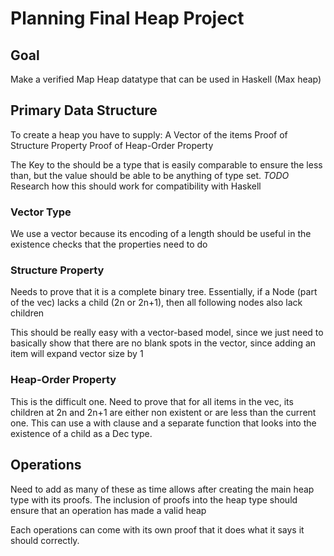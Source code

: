 # Planning Final Heap Project

## Goal
Make a verified Map Heap datatype that can be used in Haskell
(Max heap)
## Primary Data Structure
To create a heap you have to supply:
A Vector of the items
Proof of Structure Property
Proof of Heap-Order Property

The Key to the should be a type that is easily comparable to ensure the less than, but the value should be able to be anything of type set. 
*TODO* Research how this should work for compatibility with Haskell
### Vector Type
We use a vector because its encoding of a length should be useful in the existence checks that the properties need to do
### Structure Property
Needs to prove that it is a complete binary tree.
Essentially, if a Node (part of the vec) lacks a child (2n or 2n+1), then all following nodes also lack children

This should be really easy with a vector-based model, since we just need to basically show that there are no blank spots in the vector, since adding an item will expand vector size by 1
### Heap-Order Property
This is the difficult one. Need to prove that for all items in the vec, its children at 2n and 2n+1 are either non existent or are less than the current one. 
This can use a with clause and a separate function that looks into the existence of a child as a Dec type.

## Operations
Need to add as many of these as time allows after creating the main heap type with its proofs. The inclusion of proofs into the heap type should ensure that an operation has made a valid heap

Each operations can come with its own proof that it does what it says it should correctly. 
